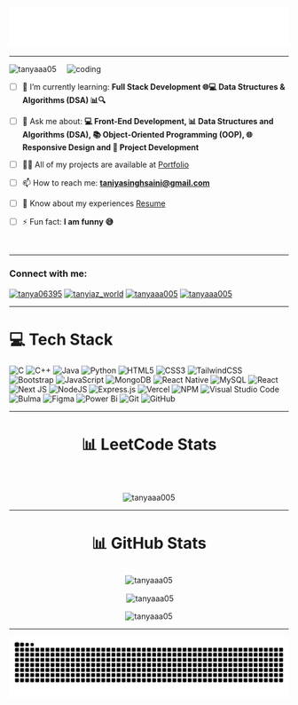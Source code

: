 
<h3 align="center">
  <img align="center" src=".github/workflows/me.svg" />
</h3>
<hr/>
<img align="right" alt="coding" width="400" src="https://media.tenor.com/IF2JdxzmyN4AAAAi/coding-girl.gif">


<p align="left"> <img src="https://komarev.com/ghpvc/?username=tanyaaa05&label=Profile%20views&color=0e75b6&style=flat" alt="tanyaaa05" /> </p>

-  [ ] 🌱 I’m currently learning: **Full Stack Development 🌐💻
Data Structures & Algorithms (DSA) 📊🔍**

-  [ ] 💬 Ask me about: **💻 Front-End Development, 📊 Data Structures and Algorithms (DSA), 📚 Object-Oriented Programming (OOP), 🌐 Responsive Design and 🚀 Project Development**

-  [ ] 👨‍💻 All of my projects are available at [Portfolio](https://tanya-resume-web-page-two.vercel.app/)

-  [ ] 📫  How to reach me: **taniyasinghsaini@gmail.com**

-  [ ] 📄 Know about my experiences [Resume](https://drive.google.com/drive/folders/1pm1fHrG40Fn98I92FEvOF_8iwgLvivRp?usp=sharing)


-  [ ] ⚡ Fun fact: **I am funny 😅**
<br/>
<hr/>
<h3 align="left">Connect with me:</h3>
<p align="left">
<a href="https://linkedin.com/in/tanya06395" target="blank"><img align="center" src="https://raw.githubusercontent.com/rahuldkjain/github-profile-readme-generator/master/src/images/icons/Social/linked-in-alt.svg" alt="tanya06395" height="30" width="40" /></a>
<a href="https://instagram.com/tanyiaz_world" target="blank"><img align="center" src="https://raw.githubusercontent.com/rahuldkjain/github-profile-readme-generator/master/src/images/icons/Social/instagram.svg" alt="tanyiaz_world" height="30" width="40" /></a>
<a href="https://www.leetcode.com/tanyaaa005" target="blank"><img align="center" src="https://raw.githubusercontent.com/rahuldkjain/github-profile-readme-generator/master/src/images/icons/Social/leet-code.svg" alt="tanyaaa005" height="30" width="40" /></a>
<a href="https://auth.geeksforgeeks.org/user/tanyaaa005" target="blank"><img align="center" src="https://raw.githubusercontent.com/rahuldkjain/github-profile-readme-generator/master/src/images/icons/Social/geeks-for-geeks.svg" alt="tanyaaa005" height="30" width="40" /></a> 
</p>
<hr/>

# 💻 Tech Stack

![C](https://img.shields.io/badge/c-%2300599C.svg?style=for-the-badge&logo=c&logoColor=white) ![C++](https://img.shields.io/badge/c++-%2300599C.svg?style=for-the-badge&logo=c%2B%2B&logoColor=white) ![Java](https://img.shields.io/badge/java-%23ED8B00.svg?style=for-the-badge&logo=openjdk&logoColor=white) ![Python](https://img.shields.io/badge/python-3670A0?style=for-the-badge&logo=python&logoColor=ffdd54) ![HTML5](https://img.shields.io/badge/html5-%23E34F26.svg?style=for-the-badge&logo=html5&logoColor=white) ![CSS3](https://img.shields.io/badge/css3-%231572B6.svg?style=for-the-badge&logo=css3&logoColor=white) ![TailwindCSS](https://img.shields.io/badge/tailwindcss-%2338B2AC.svg?style=for-the-badge&logo=tailwind-css&logoColor=white) ![Bootstrap](https://img.shields.io/badge/bootstrap-%238511FA.svg?style=for-the-badge&logo=bootstrap&logoColor=white) ![JavaScript](https://img.shields.io/badge/javascript-%23323330.svg?style=for-the-badge&logo=javascript&logoColor=%23F7DF1E) ![MongoDB](https://img.shields.io/badge/MongoDB-%234ea94b.svg?style=for-the-badge&logo=mongodb&logoColor=white) ![React Native](https://img.shields.io/badge/react_native-%2320232a.svg?style=for-the-badge&logo=react&logoColor=%2361DAFB) ![MySQL](https://img.shields.io/badge/mysql-4479A1.svg?style=for-the-badge&logo=mysql&logoColor=white) ![React](https://img.shields.io/badge/react-%2320232a.svg?style=for-the-badge&logo=react&logoColor=%2361DAFB) ![Next JS](https://img.shields.io/badge/Next-black?style=for-the-badge&logo=next.js&logoColor=white) ![NodeJS](https://img.shields.io/badge/node.js-6DA55F?style=for-the-badge&logo=node.js&logoColor=white) ![Express.js](https://img.shields.io/badge/express.js-%23404d59.svg?style=for-the-badge&logo=express&logoColor=%2361DAFB) ![Vercel](https://img.shields.io/badge/vercel-%23000000.svg?style=for-the-badge&logo=vercel&logoColor=white) ![NPM](https://img.shields.io/badge/NPM-%23CB3837.svg?style=for-the-badge&logo=npm&logoColor=white) ![Visual Studio Code](https://img.shields.io/badge/Visual%20Studio%20Code-0078d7.svg?style=for-the-badge&logo=visual-studio-code&logoColor=white) ![Bulma](https://img.shields.io/badge/bulma-00D0B1?style=for-the-badge&logo=bulma&logoColor=white) ![Figma](https://img.shields.io/badge/figma-%23F24E1E.svg?style=for-the-badge&logo=figma&logoColor=white) ![Power Bi](https://img.shields.io/badge/power_bi-F2C811?style=for-the-badge&logo=powerbi&logoColor=black) ![Git](https://img.shields.io/badge/git-%23F05033.svg?style=for-the-badge&logo=git&logoColor=white) ![GitHub](https://img.shields.io/badge/github-%23121011.svg?style=for-the-badge&logo=github&logoColor=white)
<hr/>

# <p align="center">📊 LeetCode Stats</p>
<br/>
<p align="center">
<img src="https://leetcard.jacoblin.cool/tanyaaa005?theme=nord&font=Inria%20Serif&ext=heatmap" alt="tanyaaa005" /></p>
<hr/>

# <p align="center">📊 GitHub Stats</p>
<p align="center"><img align="center" src="https://github-readme-stats.vercel.app/api/top-langs?username=tanyaaa05&show_icons=true&locale=en&layout=compact" alt="tanyaaa05" /></p>
<p align="center">&nbsp;<img align="center" src="https://github-readme-stats.vercel.app/api?username=tanyaaa05&show_icons=true&locale=en" alt="tanyaaa05" /></p>
<p align="center"><img align="center" src="https://github-readme-streak-stats.herokuapp.com/?user=tanyaaa05&" alt="tanyaaa05" /></p><hr/>
<img src="https://raw.githubusercontent.com/tanyaaa05/tanyaaa05/output/github-contribution-grid-snake-dark.svg" alt="Snake animation" />



